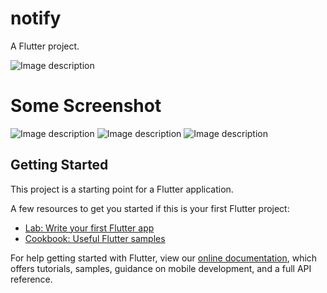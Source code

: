 # notify

A Flutter project.

![Image description](http://articles404.pythonanywhere.com/Media/Media/Untitled.png)

# Some Screenshot

![Image description](http://articles404.pythonanywhere.com/Media/Media/1_9y3uBVQ.gif) ![Image description](http://articles404.pythonanywhere.com/Media/Media/2.gif) ![Image description](http://articles404.pythonanywhere.com/Media/Media/3.gif)

## Getting Started

This project is a starting point for a Flutter application.

A few resources to get you started if this is your first Flutter project:

- [Lab: Write your first Flutter app](https://flutter.dev/docs/get-started/codelab)
- [Cookbook: Useful Flutter samples](https://flutter.dev/docs/cookbook)

For help getting started with Flutter, view our
[online documentation](https://flutter.dev/docs), which offers tutorials,
samples, guidance on mobile development, and a full API reference.
